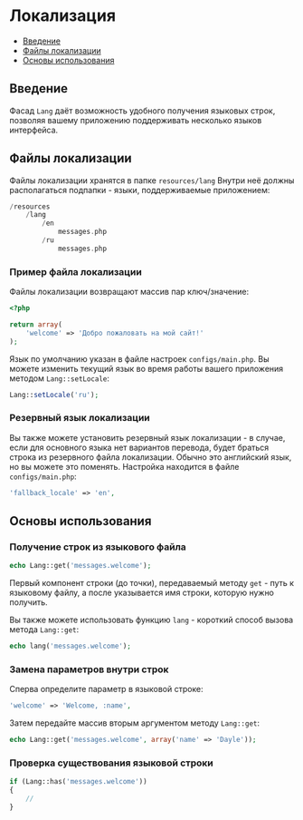# Локализация

- [Введение](#Введение)
- [Файлы локализации](#Файлы-локализации)
- [Основы использования](#Основы-использования)

<a name="Введение"></a>
## Введение
Фасад `Lang` даёт возможность удобного получения языковых строк, позволяя вашему приложению поддерживать несколько языков интерфейса.

<a name="Файлы локализации"></a>
## Файлы локализации
Файлы локализации хранятся в папке `resources/lang` Внутри неё должны располагаться подпапки - языки, поддерживаемые приложением:
```php
/resources
    /lang
        /en
            messages.php
        /ru
            messages.php
```
### Пример файла локализации
Файлы локализации возвращают массив пар ключ/значение:
```php
<?php

return array(
    'welcome' => 'Добро пожаловать на мой сайт!'
);
```
Язык по умолчанию указан в файле настроек `configs/main.php`. Вы можете изменить текущий язык во время работы вашего приложения методом `Lang::setLocale`:
```php
Lang::setLocale('ru');
```

### Резервный язык локализации
Вы также можете установить резервный язык локализации - в случае, если для основного языка нет вариантов перевода, будет браться строка из резервного файла локализации. Обычно это английский язык, но вы можете это поменять. Настройка находится в файле `configs/main.php`:
```php
'fallback_locale' => 'en',
```

<a name="Основы использования"></a>
## Основы использования

### Получение строк из языкового файла
```php
echo Lang::get('messages.welcome');
```
Первый компонент строки (до точки), передаваемый методу `get` - путь к языковому файлу, а после указывается имя строки, которую нужно получить.

Вы также можете использовать функцию `lang` - короткий способ вызова метода `Lang::get`:
```php
echo lang('messages.welcome');
```

### Замена параметров внутри строк
Сперва определите параметр в языковой строке:
```php
'welcome' => 'Welcome, :name',
```
Затем передайте массив вторым аргументом методу `Lang::get`:
```php
echo Lang::get('messages.welcome', array('name' => 'Dayle'));
```

### Проверка существования языковой строки
```php
if (Lang::has('messages.welcome'))
{
    //
}
```
